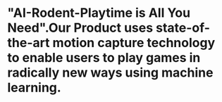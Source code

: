# "AI-Rodent-Playtime is All You Need".Our Product uses state-of-the-art motion capture technology to enable users to play games in radically new ways using machine learning.